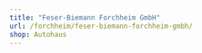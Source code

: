 ```yaml
---
title: "Feser-Biemann Forchheim GmbH"
url: /forchheim/feser-biemann-forchheim-gmbh/
shop: Autohaus
---
```

